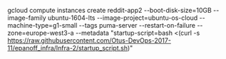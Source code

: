 gcloud compute instances create reddit-app2  --boot-disk-size=10GB   --image-family ubuntu-1604-lts   --image-project=ubuntu-os-cloud   --machine-type=g1-small   --tags puma-server   --restart-on-failure   --zone=europe-west3-a --metadata "startup-script=bash <(curl -s https://raw.githubusercontent.com/Otus-DevOps-2017-11/epanoff_infra/Infra-2/startup_script.sh)"
